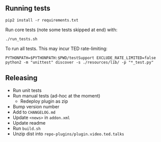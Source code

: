 ## Running tests

`pip2 install -r requirements.txt`

Run core tests (note some tests skipped at end) with:

`./run_tests.sh`

To run all tests. This may incur TED rate-limiting:

`PYTHONPATH=$PYTHONPATH:$PWD/testSupport EXCLUDE_RATE_LIMITED=false python2 -m "unittest" discover -s ./resources/lib/ -p "*_test.py"`

## Releasing

- Run unit tests
- Run manual tests (ad-hoc at the moment)
    - Redeploy plugin as zip
- Bump version number
- Add to `CHANGELOG.md`
- Update `<news>` in `addon.xml`
- Update readme
- Run `build.sh`
- Unzip dist into `repo-plugins/plugin.video.ted.talks`